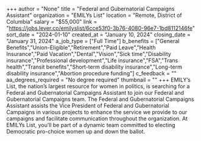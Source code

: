 +++
author = "None"
title = "Federal and Gubernatorial Campaigns Assistant"
organization = "EMILYs List"
location = "Remote, District of Columbia"
salary = "$55,000"
link = "https://jobs.lever.co/emilyslist/6cce53f0-3b76-4080-96e7-1bd8112146fe"
sort_date = "2024-01-10"
created_at = "January 10, 2024"
closing_date = "January 31, 2024"
a_job_type = ["Full Time"]
b_benefits = ["General Benefits","Union-Eligible","Retirement","Paid Leave","Health Insurance","Paid Vacation","Dental","Vision","Sick time","Disability insurance","Professional development","Life insurance","FSA","Trans health","Transit benefits","Short-term disability insurance","Long-term disability insurance","Abortion procedure funding"]
c_feedback = ""
aa_degrees_required = "No degree required"
thumbnail = ""
+++
EMILY’s List, the nation’s largest resource for women in politics, is searching for a Federal and Gubernatorial Campaigns Assistant to join our Federal and Gubernatorial Campaigns team. The Federal and Gubernatorial Campaigns Assistant assists the Vice President of Federal and Gubernatorial Campaigns in various projects to enhance the service we provide to our campaigns and facilitate communication throughout the organization. At EMILYs List, you’ll be part of a dynamic team committed to electing Democratic pro-choice women up and down the ballot. 
